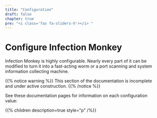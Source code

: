 ```yaml
---
title: "Configuration"
draft: false
chapter: true
pre: "<i class='fas fa-sliders-h'></i> "
---
```


# Configure Infection Monkey

Infection Monkey is highly configurable. Nearly every part of it can be modified to turn it into a fast-acting worm or a port scanning and system information collecting machine.

{{% notice warning %}}
This section of the documentation is incomplete and under active construction.
{{% /notice %}}

See these documentation pages for information on each configuration value:

{{% children description=true style="p" /%}}
